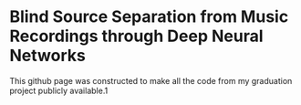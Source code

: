 # Blind Source Separation from Music Recordings through Deep Neural Networks

This github page was constructed to make all the code from my graduation project publicly available.1